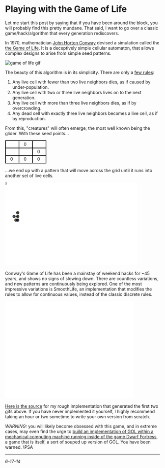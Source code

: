 Playing with the Game of Life
===

Let me start this post by saying that if you have been around the block, you will probably find this pretty mundane. That said, I want to go over a classic game/hack/algorithm that every generation rediscovers.

In 1970, mathematician [John Horton Conway](http://en.wikipedia.org/wiki/John_Horton_Conway) devised a simulation called the [the Game of Life](http://en.wikipedia.org/wiki/Conway's_Game_of_Life). It is a deceptively simple cellular automaton, that allows complex designs to arise from simple seed patterns.

![game of life gif](http://fat.gfycat.com/RawOrneryFanworms.gif)

The beauty of this algorithm is in its simplicity. There are only a [few rules](http://en.wikipedia.org/wiki/Conway's_Game_of_Life#Rules):

1. Any live cell with fewer than two live neighbors dies, as if caused by under-population.
2. Any live cell with two or three live neighbors lives on to the next generation.
3. Any live cell with more than three live neighbors dies, as if by overcrowding.
4. Any dead cell with exactly three live neighbors becomes a live cell, as if by reproduction.

From this, "creatures" will often emerge; the most well known being the glider. With these seed points...

<style>
td {
  border: 2px solid black;
  width: 28px;
}
</style>
<table>
<tr><td></td><td>&nbsp;&nbsp;0</td><td></td></tr>
<tr><td></td><td></td><td>&nbsp;&nbsp;0</td></tr>
<tr><td>&nbsp;&nbsp;0</td><td>&nbsp;&nbsp;0</td><td>&nbsp;&nbsp;0</td></tr>
</table>

...we end up with a pattern that will move across the grid until it runs into another set of live cells.

![game of life gif](/img/gol-glider.gif)

Conway's Game of Life has been a mainstay of weekend hacks for ~45 years, and shows no signs of slowing down. There are countless variations, and new patterns are continuously being explored. One of the most impressive variations is SmoothLife, an implementation that modifies the rules to allow for continuous values, instead of the classic discrete rules.

<iframe width="420" height="315" src="//www.youtube.com/embed/KJe9H6qS82I" frameborder="0" allowfullscreen></iframe>

[Here is the source](https://github.com/morganherlocker/gol/blob/master/index.js) for my rough implementation that generated the first two gifs above. If you have never implemented it yourself, I highly recommend taking an hour or two sometime to write your own version from scratch. 

*WARNING:* you will likely become obsessed with this game, and in extreme cases, may even find the urge to [build an implementation of GOL within a mechanical computing machine running inside of the game Dwarf Fortress](http://www.bay12forums.com/smf/index.php?topic=69307.0), a game that is itself, a sort of souped up version of GOL. You have been warned. \PSA

---

*6-17-14*